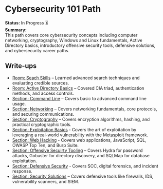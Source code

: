 # Cybersecurity 101 Path

**Status:** In Progress ⏳  
**Summary:**  
This path covers core cybersecurity concepts including computer networking, cryptography, Windows and Linux fundamentals, Active Directory basics, introductory offensive security tools, defensive solutions, and cybersecurity career paths.

## Write-ups
- [Room: Seach Skills](Search_Skills.md) – Learned advanced search techniques and evaluating credible sources.
- [Room: Active Directory Basics](Active_Directory.md) – Covered CIA triad, authentication methods, and access controls.
- [Section: Command Line](Command_Line/) – Covers basic to advanced command line usage.
- [Section: Networking](Networking/) – Covers networking fundamentals, core protocols, and securing communications.
- [Section: Cryptography](Cryptography/) – Covers encryption algorithms, hashing, and practical cryptographic tools.
- [Section: Exploitation Basics](Exploitation_Basics/) - Covers the art of exploitation by leveraging a real-world vulnerability with the Metasploit framework.
- [Section: Web Hacking](Web_Hacking/) - Covers web applications, JavaScript, SQL, OWASP Top Ten, and Burp Suite.
- [Section: Offensive Secuirty Tooling](Offensive_Tools/) – Covers Hydra for password attacks, Gobuster for directory discovery, and SQLMap for database exploitation.
- [Section: Defensive Security](Defensive_Sec/) - Covers SOC, digital forensics, and incident response.
- [Section: Security Solutions](Security_Sol/) – Covers defensive tools like firewalls, IDS, vulnerability scanners, and SIEM.
